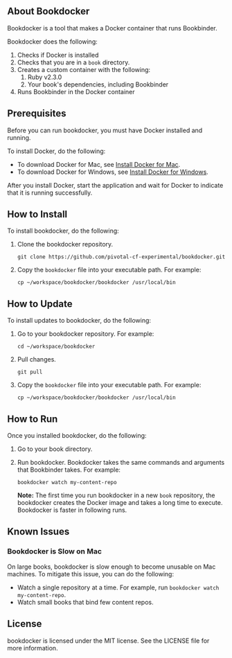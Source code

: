 
## About Bookdocker

Bookdocker is a tool that makes a Docker container that runs Bookbinder.

Bookdocker does the following:

1. Checks if Docker is installed
1. Checks that you are in a `book` directory.
1. Creates a custom container with the following:
    1. Ruby v2.3.0
    1. Your book's dependencies, including Bookbinder
1. Runs Bookbinder in the Docker container

## Prerequisites

Before you can run bookdocker, you must have Docker installed and running.

To install Docker, do the following:
- To download Docker for Mac, see [Install Docker for Mac](https://docs.docker.com/docker-for-mac/install/).
- To download Docker for Windows, see [Install Docker for Windows](https://docs.docker.com/docker-for-windows/install/).

After you install Docker, start the application and wait for Docker to indicate that it is running successfully.

## How to Install

To install bookdocker, do the following:

1. Clone the bookdocker repository.
   ```
   git clone https://github.com/pivotal-cf-experimental/bookdocker.git
   ```

1. Copy the `bookdocker` file into your executable path.
   For example:
   ```
   cp ~/workspace/bookdocker/bookdocker /usr/local/bin
   ```

## How to Update

To install updates to bookdocker, do the following:

1. Go to your bookdocker repository. For example:
   ```
   cd ~/workspace/bookdocker
   ```

1. Pull changes.
   ```
   git pull
   ```

1. Copy the `bookdocker` file into your executable path.
   For example:
   ```
   cp ~/workspace/bookdocker/bookdocker /usr/local/bin
   ``` 

## How to Run

Once you installed bookdocker, do the following:

1. Go to your book directory.

1. Run bookdocker. Bookdocker takes the same commands and arguments that Bookbinder takes.
   For example:
   ```
   bookdocker watch my-content-repo
   ```
   **Note:** The first time you run bookdocker in a new `book` repository, the bookdocker creates the Docker image and takes a long time to execute. Bookdocker is faster in following runs.

## Known Issues

### Bookdocker is Slow on Mac

On large books, bookdocker is slow enough to become unusable on Mac machines. To mitigate this issue, you can do the following:
- Watch a single repository at a time. For example, run `bookdocker watch my-content-repo`.
- Watch small books that bind few content repos.

## License

bookdocker is licensed under the MIT license.  See the LICENSE file for more information.
